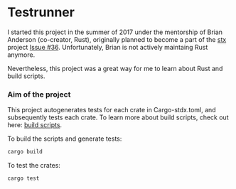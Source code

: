 # Testrunner #

I started this project in the summer of 2017 under the mentorship of Brian Anderson (co-creator, Rust),
originally planned to become a part of the [stx](https://github.com/brson/stdx) project [Issue #36](https://github.com/brson/stdx/issues/36). Unfortunately, Brian is not actively maintaing Rust anymore.

Nevertheless, this project was a great way for me to learn about Rust and build scripts.

### Aim of the project ###

This project autogenerates tests for each crate in Cargo-stdx.toml, and subsequently tests each crate.
To learn more about build scripts, check out here: [build scripts](http://doc.crates.io/build-script.html).

To build the scripts and generate tests:

```rust
cargo build
```

To test the crates:

```rust
cargo test
```


